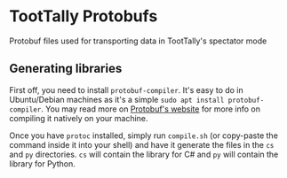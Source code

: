 # TootTally Protobufs

Protobuf files used for transporting data in TootTally's spectator mode

## Generating libraries

First off, you need to install `protobuf-compiler`. It's easy to do in Ubuntu/Debian machines as it's a simple `sudo apt install protobuf-compiler`. You may read more on [Protobuf's website](https://protobuf.dev) for more info on compiling it natively on your machine.

Once you have `protoc` installed, simply run `compile.sh` (or copy-paste the command inside it into your shell) and have it generate the files in the `cs` and `py` directories. `cs` will contain the library for C# and `py` will contain the library for Python.
